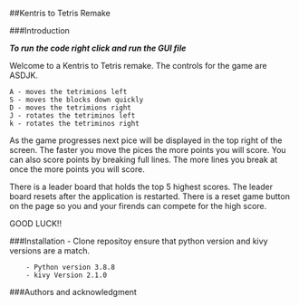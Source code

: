##Kentris to Tetris Remake

###Introduction

***To run the code right click and run the GUI file***

Welcome to a Kentris to Tetris remake. The controls for the game are ASDJK.

    A - moves the tetrimions left 
    S - moves the blocks down quickly
    D - moves the tetrimions right
    J - rotates the tetriminos left
    k - rotates the tetriminos right

As the game progresses next pice will be displayed in the top right of the screen. The faster you move the pices the more points 
you will score. You can also score points by breaking full lines. The more lines you break at once the more points you will score.

There is a leader board that holds the top 5 highest scores. The leader board resets after the application is restarted.
There is a reset game button on the page so you and your firends can compete for the high score.

GOOD LUCK!!

###Installation
	- Clone repositoy ensure that python version and kivy versions are a match.

		- Python version 3.8.8 
		- kivy Version 2.1.0

###Authors and acknowledgment
